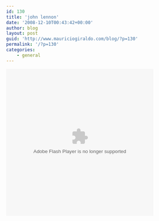 ```yaml
---
id: 130
title: 'john lennon'
date: '2008-12-10T00:43:42+00:00'
author: blog
layout: post
guid: 'http://www.mauriciogiraldo.com/blog/?p=130'
permalink: '/?p=130'
categories:
    - general
---
```


<object height="400" width="400"><param name="movie" value="http://current.com/e/89598104/en_US"></param><param name="wmode" value="transparent"></param><param name="allowfullscreen" value="true"></param><param name="allowscriptaccess" value="always"></param><embed allowfullscreen="true" allowscriptaccess="always" height="400" src="http://current.com/e/89598104/en_US" type="application/x-shockwave-flash" width="400" wmode="transparent"></embed></object>